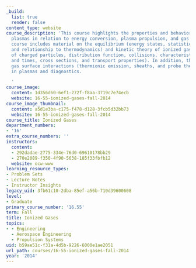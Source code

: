 ```yaml
---
_build:
  list: true
  render: false
content_type: website
course_description: 'This course highlights the properties and behavior of low-temperature
  plasmas in relation to energy conversion, plasma propulsion, and gas lasers. The
  course includes material on the equilibrium (energy states, statistical mechanics,
  and relationship to thermodynamics) and kinetic theory of ionized gases (motion
  of charged particles, distribution function, collisions, characteristic lengths
  and times, cross sections, and transport properties). In addition, the course discusses
  gas surface interactions (thermionic emission, sheaths, and probe theory) and radiation
  in plasmas and diagnostics.

  '
course_image:
  content: 1d356d60-6ef1-272f-f8aa-3719c7e74ecb
  website: 16-55-ionized-gases-fall-2014
course_image_thumbnail:
  content: a5d1e3ba-c175-f478-d128-3fcb5d32bb73
  website: 16-55-ionized-gases-fall-2014
course_title: Ionized Gases
department_numbers:
- '16'
extra_course_numbers: ''
instructors:
  content:
  - 292dadae-2775-334e-76d0-69610178bb29
  - 270e2089-f350-4f90-5638-185f33fbfb12
  website: ocw-www
learning_resource_types:
- Problem Sets
- Lecture Notes
- Instructor Insights
legacy_uid: 3fb61c10-2dba-85ef-a56b-710d39600608
level:
- Graduate
primary_course_number: '16.55'
term: Fall
title: Ionized Gases
topics:
- - Engineering
  - Aerospace Engineering
  - Propulsion Systems
uid: b59ae51c-f31a-4d5b-9226-6000e1ae2051
url_path: courses/16-55-ionized-gases-fall-2014
year: '2014'
---
```

